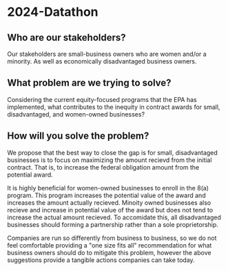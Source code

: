 # 2024-Datathon

## Who are our stakeholders?
Our stakeholders are small-business owners who are women and/or a minority.
As well as economically disadvantaged business owners. 

## What problem are we trying to solve?
Considering the current equity-focused programs that the EPA has implemented, what contributes to the inequity in contract awards for small, disadvantaged, and women-owned businesses? 

## How will you solve the problem?
We propose that the best way to close the gap is for small, disadvantaged businesses is to focus on maximizing the amount recievd from the initial contract. That is, to increase the federal obligation amount from the potential award.

It is highly beneficial for women-owned businesses to enroll in the 8(a) program. This program increases the potential value of the award and increases the amount actually recieved. Minoity owned businesses also recieve and increase in potential value of the award but does not tend to increase the actual amount recieved. To accomidate this, all disadvantaged businesses should forming a partnership rather than a sole proprietorship. 

Companies are run so differently from business to business, so we do not feel comfortable providing a "one size fits all" recommendation for what business owners should do to mitigate this problem, however the above suggestions provide a tangible actions companies can take today.
